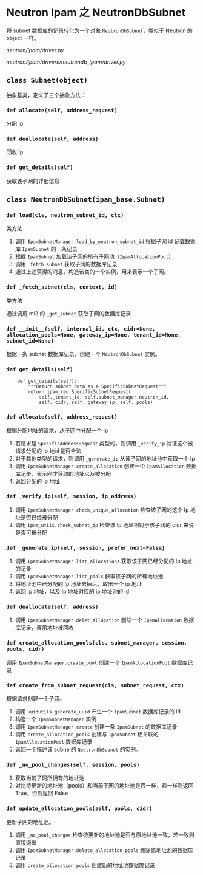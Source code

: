 # Neutron Ipam 之 NeutronDbSubnet

将 subnet 数据库的记录转化为一个对象 `NeutronDbSubnet`，类似于 Neutron 的 object 一样。

*neutron/ipam/driver.py*

*neutron/ipam/drivers/neutrondb_ipam/driver.py*

## `class Subnet(object)`

抽象基类，定义了三个抽象方法：

### `def allocate(self, address_request)`

分配 Ip

### `def deallocate(self, address)`

回收 Ip

### `def get_details(self)`

获取该子网的详细信息

## `class NeutronDbSubnet(ipam_base.Subnet)`

### `def load(cls, neutron_subnet_id, ctx)`

类方法

1. 调用 `IpamSubnetManager.load_by_neutron_subnet_id` 根据子网 id 记载数据库 `IpamSubnet` 的一条记录
2. 根据 `IpamSubnet` 加载该子网的所有子网池（`IpamAllocationPool`）
3. 调用 `_fetch_subnet` 获取子网的数据库记录
4. 通过上述获得的消息，构造该类的一个实例，用来表示一个子网。

### `def _fetch_subnet(cls, context, id)`

类方法

通过调用 ml2 的 `_get_subnet` 获取子网的数据库记录

### `def __init__(self, internal_id, ctx, cidr=None, allocation_pools=None, gateway_ip=None, tenant_id=None, subnet_id=None)`

根据一条 subnet 数据库记录，创建一个 `NeutronDbSubnet` 实例。

### `def get_details(self)`

```
    def get_details(self):
        """Return subnet data as a SpecificSubnetRequest"""
        return ipam_req.SpecificSubnetRequest(
            self._tenant_id, self.subnet_manager.neutron_id,
            self._cidr, self._gateway_ip, self._pools)
```

### `def allocate(self, address_request)`

根据分配地址的请求，从子网中分配一个 Ip

1. 若请求是 `SpecificAddressRequest` 类型的，则调用 `_verify_ip` 验证这个被请求分配的 ip 地址是否合法
2. 对于其他类型的请求，则调用 `_generate_ip` 从该子网的地址池中获取一个 Ip
3. 调用 `IpamSubnetManager.create_allocation` 创建一个 `IpamAllocation` 数据库记录，表示刚才获取的地址以及被分配
4. 返回分配的 ip 地址

### `def _verify_ip(self, session, ip_address)`

1. 调用 `IpamSubnetManager.check_unique_allocation` 检查该子网的这个 Ip 地址是否已经被分配
2. 调用 `ipam_utils.check_subnet_ip` 检查该 Ip 地址相对于该子网的 cidr 来说是否可被分配

### `def _generate_ip(self, session, prefer_next=False)`

1. 调用 `IpamSubnetManager.list_allocations` 获取该子网已经分配的 Ip 地址的记录
2. 调用 `IpamSubnetManager.list_pools` 获取该子网的所有地址池
3. 将地址池中已分配的 Ip 地址去掉后，取出一个 ip 地址
4. 返回 Ip 地址，以及 Ip 地址对应的 ip 地址池的 id

### `def deallocate(self, address)`

1. 调用 `IpamSubnetManager.delet_allocation` 删除一个 `IpamAllocation` 数据库记录，表示地址被回收

### `def create_allocation_pools(cls, subnet_manager, session, pools, cidr)`

调用 `IpamSubnetManager.create_pool` 创建一个 `IpamAllocationPool` 数据库记录

### `def create_from_subnet_request(cls, subnet_request, ctx)`

根据请求创建一个子网。

1. 调用 `uuidutils.generate_uuid` 产生一个 `IpamSubnet` 数据库记录的 id
2. 构造一个 `IpamSubnetManager` 实例
3. 调用 `IpamSubnetManager.create` 创建一条 `IpamSubnet` 的数据库记录
4. 调用 `create_allocation_pools` 创建与 `IpamSubnet` 相关联的 `IpamAllocationPool` 数据库记录
5. 返回一个描述该 subne 的 `NeutronDbSubnet` 的实例。

### `def _no_pool_changes(self, session, pools)`

1. 获取当前子网所拥有的地址池
2. 对比待更新的地址池（pools）和当前子网的地址池是否一样，若一样则返回 True，否则返回 False

### `def update_allocation_pools(self, pools, cidr)`

更新子网的地址池。

1. 调用 `_no_pool_changes` 检查待更新的地址池是否与原地址池一致，若一致则直接退出
2. 调用 `IpamSubnetManager.delete_allocation_pools` 删除原地址池的数据库记录
3. 调用 `create_allocation_pools` 创建新的地址池数据库记录


















